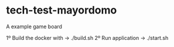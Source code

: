 # tech-test-mayordomo
A example game board

1º Build the docker with -> ./build.sh
2º Run application -> ./start.sh